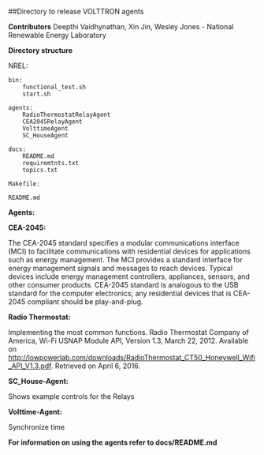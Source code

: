 ##Directory to release VOLTTRON agents

**Contributors**
Deepthi Vaidhynathan, Xin Jin, Wesley Jones - National Renewable Energy Laboratory  

**Directory structure**

NREL:

    bin:
        functional_test.sh
        start.sh

    agents:
        RadioThermostatRelayAgent
        CEA2045RelayAgent
        VolttimeAgent
        SC_HouseAgent

    docs:
        README.md
        requiremtnts.txt
        topics.txt

    Makefile:

    README.md    


**Agents:**

**CEA-2045:**

The CEA-2045 standard specifies a modular communications interface (MCI) to facilitate communications with residential devices for applications such as energy management. The MCI provides a standard interface for energy management signals and messages to reach devices. Typical devices include energy management controllers, appliances, sensors, and other consumer products. CEA-2045 standard is analogous to the USB standard for the computer electronics; any residential devices that is CEA-2045 compliant should be play-and-plug.

**Radio Thermostat:**

Implementing the most common functions.
Radio Thermostat Company of America, Wi-Fi USNAP Module API, Version 1.3, March 22, 2012. Available on http://lowpowerlab.com/downloads/RadioThermostat_CT50_Honeywell_Wifi_API_V1.3.pdf. Retrieved on April 6, 2016.

**SC_House-Agent:**

Shows example controls for the Relays

**Volttime-Agent:**

Synchronize time

**For information on using the agents refer to docs/README.md**
